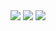 <img src="https://github.com/Ahmetakaslan/socialMediaAnalize/assets/95686166/cc295314-a051-477f-b06e-e7ccfb43dd3e">
<img src="https://github.com/Ahmetakaslan/socialMediaAnalize/assets/95686166/a7fba044-8eb7-4433-b17e-7a31617874d0">
<img src="https://github.com/Ahmetakaslan/socialMediaAnalize/assets/95686166/0f9a2857-dbb5-4941-b9af-70327d4dfa2f">
